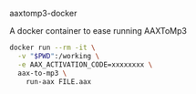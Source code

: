 aaxtomp3-docker

A docker container to ease running AAXToMp3 

```bash
docker run --rm -it \
  -v "$PWD":/working \
  -e AAX_ACTIVATION_CODE=xxxxxxxx \
  aax-to-mp3 \
    run-aax FILE.aax
```

